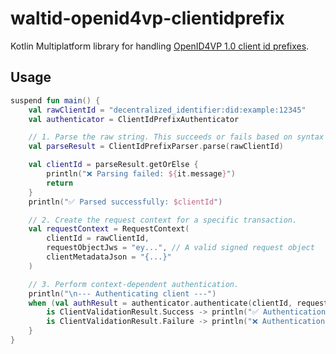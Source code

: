 # waltid-openid4vp-clientidprefix

Kotlin Multiplatform library for handling [OpenID4VP 1.0 client id prefixes](https://openid.net/specs/openid-4-verifiable-presentations-1_0.html#name-defined-client-identifier-p).

## Usage

```kotlin
suspend fun main() {
    val rawClientId = "decentralized_identifier:did:example:12345"
    val authenticator = ClientIdPrefixAuthenticator

    // 1. Parse the raw string. This succeeds or fails based on syntax only.
    val parseResult = ClientIdPrefixParser.parse(rawClientId)

    val clientId = parseResult.getOrElse {
        println("❌ Parsing failed: ${it.message}")
        return
    }
    println("✅ Parsed successfully: $clientId")

    // 2. Create the request context for a specific transaction.
    val requestContext = RequestContext(
        clientId = rawClientId,
        requestObjectJws = "ey...", // A valid signed request object
        clientMetadataJson = "{...}"
    )

    // 3. Perform context-dependent authentication.
    println("\n--- Authenticating client ---")
    when (val authResult = authenticator.authenticate(clientId, requestContext)) {
        is ClientValidationResult.Success -> println("✅ Authentication successful!")
        is ClientValidationResult.Failure -> println("❌ Authentication failed: ${authResult.error.message}")
    }
}
```
